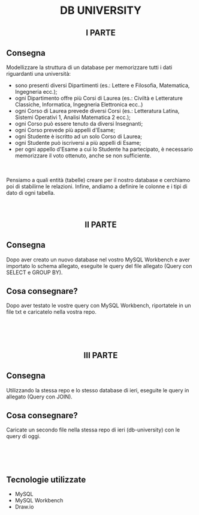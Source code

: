 <h1 align="center"> DB UNIVERSITY </h1>
<h2 align="center"> I PARTE </h2>

## Consegna
Modellizzare la struttura di un database per memorizzare tutti i dati riguardanti una università:
- sono presenti diversi Dipartimenti (es.: Lettere e Filosofia, Matematica, Ingegneria ecc.);
- ogni Dipartimento offre più Corsi di Laurea (es.: Civiltà e Letterature Classiche, Informatica, Ingegneria Elettronica ecc..)
- ogni Corso di Laurea prevede diversi Corsi (es.: Letteratura Latina, Sistemi Operativi 1, Analisi Matematica 2 ecc.);
- ogni Corso può essere tenuto da diversi Insegnanti;
- ogni Corso prevede più appelli d'Esame;
- ogni Studente è iscritto ad un solo Corso di Laurea;
- ogni Studente può iscriversi a più appelli di Esame;
- per ogni appello d'Esame a cui lo Studente ha partecipato, è necessario memorizzare il voto ottenuto, anche se non sufficiente.
<br>
<br>
Pensiamo a quali entità (tabelle) creare per il nostro database e cerchiamo poi di stabilirne le relazioni. Infine, andiamo a definire le colonne e i tipi di dato di ogni tabella.
<br>
<br>
<br>

<h2 align="center"> II PARTE </h2>

## Consegna
Dopo aver creato un nuovo database nel vostro MySQL Workbench e aver importato lo schema allegato, eseguite le query del file allegato (Query con SELECT e GROUP BY).

## Cosa consegnare?
Dopo aver testato le vostre query con MySQL Workbench, riportatele in un file txt e caricatelo nella vostra repo.

<br>
<br>
<br>

<h2 align="center"> III PARTE </h2>

## Consegna
Utilizzando la stessa repo e lo stesso database di ieri, eseguite le query in allegato (Query con JOIN).

## Cosa consegnare?
Caricate un secondo file nella stessa repo di ieri (db-university) con le query di oggi.

<br>
<br>
<br>

## Tecnologie utilizzate
- MySQL  
- MySQL Workbench  
- Draw.io

